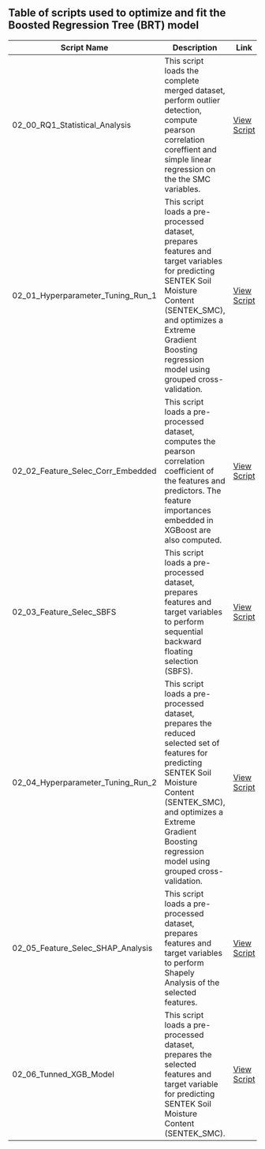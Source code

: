 ## Table of scripts used to optimize and fit the Boosted Regression Tree (BRT) model 

| Script Name | Description | Link |
|------------|------------|-------------|
| 02_00_RQ1_Statistical_Analysis  | This script loads the complete merged dataset, perform outlier detection, compute pearson correlation coreffient and simple linear regression on the the SMC variables.  | [View Script](https://github.com/robduos/Master_Thesis/blob/main/02_ML_Model_Optimization/02_00_RQ1_Statistical_Analysis.ipynb) |
| 02_01_Hyperparameter_Tuning_Run_1  | This script loads a pre-processed dataset, prepares features and target variables for predicting SENTEK Soil Moisture Content (SENTEK_SMC), and optimizes a Extreme Gradient Boosting regression model using grouped cross-validation. | [View Script](https://github.com/robduos/Master_Thesis/blob/main/02_ML_Model_Optimization/02_01_Hyperparameter_Tuning_Run_1.ipynb) |
| 02_02_Feature_Selec_Corr_Embedded | This script loads a pre-processed dataset, computes the pearson correlation coefficient of the features and predictors. The feature importances embedded in XGBoost are also computed.  | [View Script](https://github.com/robduos/Master_Thesis/blob/main/02_ML_Model_Optimization/02_02_Feature_Selec_Corr_Embedded.ipynb) |
| 02_03_Feature_Selec_SBFS | This script loads a pre-processed dataset, prepares features and target variables to perform sequential backward floating selection (SBFS). | [View Script](https://github.com/robduos/Master_Thesis/blob/main/02_ML_Model_Optimization/02_03_Feature_Selec_SBFS.ipynb) |
| 02_04_Hyperparameter_Tuning_Run_2 | This script loads a pre-processed dataset, prepares the reduced selected set of features for predicting SENTEK Soil Moisture Content (SENTEK_SMC), and optimizes a Extreme Gradient Boosting regression model using grouped cross-validation.| [View Script]() |
| 02_05_Feature_Selec_SHAP_Analysis | This script loads a pre-processed dataset, prepares features and target variables to perform Shapely Analysis of the selected features.| [View Script]() |
| 02_06_Tunned_XGB_Model | This script loads a pre-processed dataset, prepares the selected features and target variable for predicting SENTEK Soil Moisture Content (SENTEK_SMC). | [View Script](https://github.com/robduos/Master_Thesis/blob/main/02_ML_Model_Optimization/02_06_Tunned_XGB_Model.ipynb) |